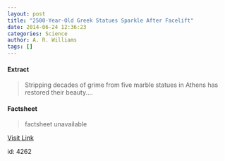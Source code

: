 ```yaml
---
layout: post
title: "2500-Year-Old Greek Statues Sparkle After Facelift"
date: 2014-06-24 12:36:23
categories: Science
author: A. R. Williams
tags: []
---
```



#### Extract
>Stripping decades of grime from five marble statues in Athens has restored their beauty....

#### Factsheet
>factsheet unavailable

[Visit Link](http://feeds.nationalgeographic.com/~r/ng/News/News_Main/~3/eRaktUkEVYc/)

id:    4262
